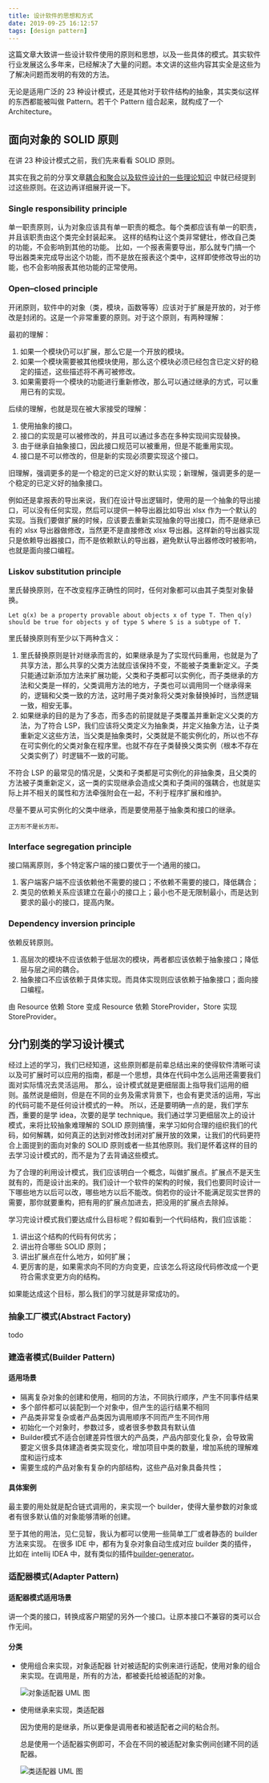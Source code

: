 ```yaml
---
title: 设计软件的思想和方式
date: 2019-09-25 16:12:57
tags: [design pattern]
---
```

这篇文章大致讲一些设计软件使用的原则和思想，以及一些具体的模式。其实软件行业发展这么多年来，已经解决了大量的问题。本文讲的这些内容其实全是这些为了解决问题而发明的有效的方法。

无论是适用广泛的 23 种设计模式，还是其他对于软件结构的抽象，其实类似这样的东西都能被叫做 Pattern。若干个 Pattern 组合起来，就构成了一个 Architecture。

<!-- more -->

## 面向对象的 SOLID 原则

在讲 23 种设计模式之前，我们先来看看 SOLID 原则。

其实在我之前的分享文章[耦合和聚合以及软件设计的一些理论知识](https://yaohwu.xyz/#/posts/9)
中就已经提到过这些原则。在这边再详细展开说一下。

### Single responsibility principle

单一职责原则，认为对象应该具有单一职责的概念。每个类都应该有单一的职责，并且该职责由这个类完全封装起来。
这样的结构让这个类非常健壮，修改自己类的功能，不会影响到其他的功能。
比如，一个报表需要导出，那么就专门搞一个导出器类来完成导出这个功能，而不是放在报表这个类中，这样即使修改导出的功能，也不会影响报表其他功能的正常使用。

### Open–closed principle

开闭原则，软件中的对象（类，模块，函数等等）应该对于扩展是开放的，对于修改是封闭的。这是一个非常重要的原则。对于这个原则，有两种理解：

最初的理解：

1. 如果一个模块仍可以扩展，那么它是一个开放的模块。
2. 如果一个模块需要被其他模块使用，那么这个模块必须已经包含已定义好的稳定的描述，这些描述将不再可被修改。
3. 如果需要将一个模块的功能进行重新修改，那么可以通过继承的方式，可以重用已有的实现。

后续的理解，也就是现在被大家接受的理解：

1. 使用抽象的接口。
2. 接口的实现是可以被修改的，并且可以通过多态在多种实现间实现替换。
3. 由于继承自抽象接口，因此接口规范可以被重用，但是不能重用实现。
4. 接口是不可以修改的，但是新的实现必须要实现这个接口。

旧理解，强调更多的是一个稳定的已定义好的默认实现；新理解，强调更多的是一个稳定的已定义好的抽象接口。

例如还是拿报表的导出来说，我们在设计导出逻辑时，使用的是一个抽象的导出接口，可以没有任何实现，然后可以提供一种导出器比如导出 xlsx 作为一个默认的实现。当我们要做扩展的时候，应该要去重新实现抽象的导出接口，而不是继承已有的 xlsx 导出器做修改，当然更不是直接修改 xlsx 导出器。这样新的导出器实现只是依赖导出器接口，而不是依赖默认的导出器，避免默认导出器修改时被影响，也就是面向接口编程。

### Liskov substitution principle

里氏替换原则，在不改变程序正确性的同时，任何对象都可以由其子类型对象替换。

`Let q(x) be a property provable about objects x of type T. Then q(y) should be true for objects y of type S where S is a subtype of T.`

里氏替换原则有至少以下两种含义：

1. 里氏替换原则是针对继承而言的，如果继承是为了实现代码重用，也就是为了共享方法，那么共享的父类方法就应该保持不变，不能被子类重新定义。子类只能通过新添加方法来扩展功能，父类和子类都可以实例化，而子类继承的方法和父类是一样的，父类调用方法的地方，子类也可以调用同一个继承得来的，逻辑和父类一致的方法，这时用子类对象将父类对象替换掉时，当然逻辑一致，相安无事。
2. 如果继承的目的是为了多态，而多态的前提就是子类覆盖并重新定义父类的方法，为了符合 LSP，我们应该将父类定义为抽象类，并定义抽象方法，让子类重新定义这些方法，当父类是抽象类时，父类就是不能实例化的，所以也不存在可实例化的父类对象在程序里。也就不存在子类替换父类实例（根本不存在父类实例了）时逻辑不一致的可能。

不符合 LSP 的最常见的情况是，父类和子类都是可实例化的非抽象类，且父类的方法被子类重新定义，这一类的实现继承会造成父类和子类间的强耦合，也就是实际上并不相关的属性和方法牵强附会在一起，不利于程序扩展和维护。

尽量不要从可实例化的父类中继承，而是要使用基于抽象类和接口的继承。

`正方形不是长方形。`

### Interface segregation principle

接口隔离原则，多个特定客户端的接口要优于一个通用的接口。

1. 客户端客户端不应该依赖他不需要的接口；不依赖不需要的接口，降低耦合；
2. 类见的依赖关系应该建立在最小的接口上；最小也不是无限制最小，而是达到要求的最小的接口，提高内聚。

### Dependency inversion principle

依赖反转原则。

1. 高层次的模块不应该依赖于低层次的模块，两者都应该依赖于抽象接口；降低层与层之间的耦合。
2. 抽象接口不应该依赖于具体实现。而具体实现则应该依赖于抽象接口；面向接口编程。

由 Resource 依赖 Store 变成 Resource 依赖 StoreProvider，Store 实现 StoreProvider。

## 分门别类的学习设计模式

经过上述的学习，我们已经知道，这些原则都是前辈总结出来的使得软件清晰可读以及可扩展时可以应用的指南，都是一个思想，具体在代码中怎么运用还需要我们面对实际情况去灵活运用。
那么，设计模式就是更细层面上指导我们运用的细则。虽然说是细则，但是在不同的业务及需求背景下，也会有更灵活的运用，写出的代码可能不是任何设计模式的一种。
所以，还是要明确一点的是，我们学东西，重要的是学 idea，次要的是学 technique。我们通过学习更细层次上的设计模式，来将比较抽象难理解的 SOLID 原则搞懂，来学习如何合理的组织我们的代码，如何解耦，如何真正的达到对修改封闭对扩展开放的效果，让我们的代码更符合上面提到的面向对象的 SOLID 原则或者一些其他原则。我们是怀着这样的目的去学习设计模式的，而不是为了去背诵这些模式。

为了合理的利用设计模式，我们应该明白一个概念，叫做扩展点。扩展点不是天生就有的，而是设计出来的。我们设计一个软件的架构的时候，我们也要同时设计一下哪些地方以后可以改，哪些地方以后不能改。倘若你的设计不能满足现实世界的需要，那你就要重构，把有用的扩展点加进去，把没用的扩展点去除掉。

学习完设计模式我们要达成什么目标呢？假如看到一个代码结构，我们应该能：

1. 讲出这个结构的代码有何优劣；
2. 讲出符合哪些 SOLID 原则；
3. 讲出扩展点在什么地方，如何扩展；
4. 更厉害的是，如果需求向不同的方向变更，应该怎么将这段代码修改成一个更符合需求变更方向的结构。

如果能达成这个目标，那么我们的学习就是非常成功的。

### 抽象工厂模式(Abstract Factory)

todo

### 建造者模式(Builder Pattern)

#### 适用场景

* 隔离复杂对象的创建和使用，相同的方法，不同执行顺序，产生不同事件结果
* 多个部件都可以装配到一个对象中，但产生的运行结果不相同
* 产品类非常复杂或者产品类因为调用顺序不同而产生不同作用
* 初始化一个对象时，参数过多，或者很多参数具有默认值
* Builder模式不适合创建差异性很大的产品类，产品内部变化复杂，会导致需要定义很多具体建造者类实现变化，增加项目中类的数量，增加系统的理解难度和运行成本
* 需要生成的产品对象有复杂的内部结构，这些产品对象具备共性；

#### 具体案例

最主要的用处就是配合链式调用的，来实现一个 builder，使得大量参数的对象或者有很多默认值的对象能够清晰的创建。

至于其他的用法，见仁见智，我认为都可以使用一些简单工厂或者静态的 builder 方法来实现。
在很多 IDE 中，都有为复杂对象自动生成对应 builder 类的插件，比如在 intellij IDEA 中，就有类似的插件[builder-generator](https://plugins.jetbrains.com/plugin/6585-builder-generator)。

### 适配器模式(Adapter Pattern)

#### 适配器模式适用场景

讲一个类的接口，转换成客户期望的另外一个接口。让原本接口不兼容的类可以合作无间。

#### 分类

* 使用组合来实现，对象适配器
  针对被适配的实例来进行适配，使用对象的组合来实现。在调用是，所有的方法，都被委托给被适配的对象。
  
  ![对象适配器 UML 图](https://testingcf.jsdelivr.net/gh/yaohwu/link-image/static/eGoQni.png)
  
* 使用继承来实现，类适配器

  因为使用的是继承，所以更像是调用者和被适配者之间的粘合剂。

  总是使用一个适配器实例即可，不会在不同的被适配对象实例间创建不同的适配器。

  ![类适配器 UML 图](https://testingcf.jsdelivr.net/gh/yaohwu/link-image/static/0VlslE.png)

